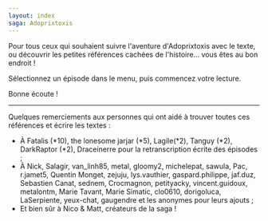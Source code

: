 ```yaml
---
layout: index
saga: Adoprixtoxis
---
```


Pour tous ceux qui souhaient suivre l'aventure d'Adoprixtoxis avec le texte, ou découvrir les petites références cachées de l'histoire... vous êtes au bon endroit !

Sélectionnez un épisode dans le menu, puis commencez votre lecture.

Bonne écoute !

----

Quelques remerciements aux personnes qui ont aidé à trouver toutes ces références et écrire les textes :

* À Fatalis (*10), the lonesome jarjar (*5), Lagile(*2), Tanguy (*2), DarkRaptor (*2), Draceinerre pour la retranscription écrite des épisodes ;
* À Nick, Salagir, van_linh85, metal, gloomy2, michelepat, sawula, Pac, r.jamet5, Quentin Monget, zejuju, lys.vauthier, gaspard.philippe, jaf.duz, Sebastien Canat, sednem, Crocmagnon, petityacky, vincent.guidoux, metalontm, Marie Tavant, Marie Simatic, clo0610, dorigoluca, LaSerpiente, yeux-chat, gaugendre et les anonymes pour leurs ajouts ;
* Et bien sûr à Nico & Matt, créateurs de la saga !
